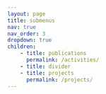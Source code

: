 ```yaml
---
layout: page
title: submenus
nav: true
nav_order: 3
dropdown: true
children: 
    - title: publications
      permalink: /activities/
    - title: divider
    - title: projects
      permalink: /projects/
---
```

